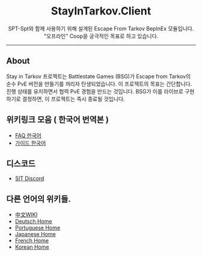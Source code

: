 
<div align=center style="text-align: center">
<h1 style="text-align: center"> StayInTarkov.Client </h1>
SPT-Spt와 함께 사용하기 위해 설계된 Escape From Tarkov BepInEx 모듈입니다. "오프라인" Coop을 궁극적인 목표로 하고 있습니다.
</div>

---

## About

Stay in Tarkov 프로젝트는 Battlestate Games (BSG)가 Escape from Tarkov의 순수 PvE 버전을 만들기를 꺼리자 탄생되었습니다.
이 프로젝트의 목표는 간단합니다. 진행 상태를 유지하면서 협력 PvE 경험을 만드는 것입니다. BSG가 이를 라이브로 구현하기로 결정하면, 이 프로젝트는 즉시 종료될 것입니다.

## 위키링크 모음 ( 한국어 번역본 )
- [FAQ 한국어](./FAQs-Korean.md)
- [가이드 한국어](./Guides-Korean.md)

## 디스코드
- [SIT Discord](https://discord.gg/f4CN4n3nP2)

## 다른 언어의 위키들.
- [中文WIKI](https://github.com/stayintarkov/StayInTarkov.Client/wiki/介绍(Intro)-Home)
- [Deutsch Home](https://github.com/stayintarkov/StayInTarkov.Client/wiki/Home-Deutsch)
- [Portuguese Home](https://github.com/stayintarkov/StayInTarkov.Client/wiki/Home-Portuguese)
- [Japanese Home](https://github.com/stayintarkov/StayInTarkov.Client/wiki/Home-Japanese)
- [French Home](https://github.com/stayintarkov/StayInTarkov.Client/wiki/Home-French)
- [Korean Home](https://github.com/stayintarkov/StayInTarkov.Client/wiki/Home-French)
